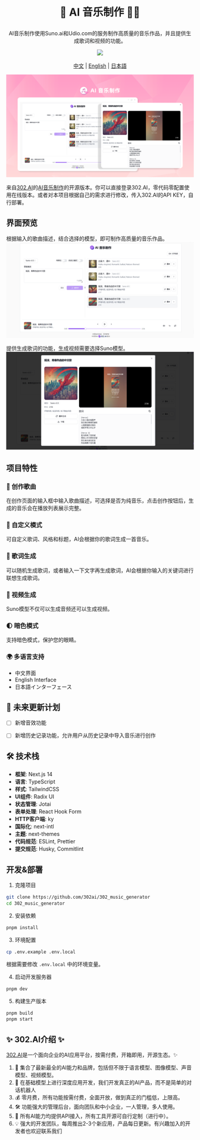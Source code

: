 # <p align="center"> 🎼 AI 音乐制作 🚀✨</p>

<p align="center">AI音乐制作使用Suno.ai和Udio.com的服务制作高质量的音乐作品，并且提供生成歌词和视频的功能。</p>

<p align="center"><a href="https://302.ai/tools/music/" target="blank"><img src="https://file.302.ai/gpt/imgs/github/20250102/72a57c4263944b73bf521830878ae39a.png" /></a></p >

<p align="center"><a href="README_zh.md">中文</a> | <a href="README.md">English</a> | <a href="README_ja.md">日本語</a></p>


![](docs/AI音乐制作.png)

来自[302.AI](https://302.ai)的[AI音乐制作](https://302.ai/tools/music/)的开源版本。你可以直接登录302.AI，零代码零配置使用在线版本。或者对本项目根据自己的需求进行修改，传入302.AI的API KEY，自行部署。

## 界面预览
根据输入的歌曲描述，结合选择的模型，即可制作高质量的音乐作品。
![](docs/音乐1.png)

提供生成歌词的功能，生成视频需要选择Suno模型。
![](docs/音乐2.png)

## 项目特性
### 🎼 创作歌曲
  在创作页面的输入框中输入歌曲描述，可选择是否为纯音乐，点击创作按钮后，生成的音乐会在播放列表展示完整。
### 📝 自定义模式
  可自定义歌词、风格和标题，AI会根据你的歌词生成一首音乐。
### 🎤 歌词生成
  可以随机生成歌词，或者输入一下文字再生成歌词，AI会根据你输入的关键词进行联想生成歌词。
### 🎥 视频生成
  Suno模型不仅可以生成音频还可以生成视频。
### 🌓 暗色模式
  支持暗色模式，保护您的眼睛。
### 🌍 多语言支持
  - 中文界面
  - English Interface
  - 日本語インターフェース

## 🚩 未来更新计划
- [ ] 新增音效功能
- [ ] 新增历史记录功能，允许用户从历史记录中导入音乐进行创作


## 🛠️ 技术栈

- **框架**: Next.js 14
- **语言**: TypeScript
- **样式**: TailwindCSS
- **UI组件**: Radix UI
- **状态管理**: Jotai
- **表单处理**: React Hook Form
- **HTTP客户端**: ky
- **国际化**: next-intl
- **主题**: next-themes
- **代码规范**: ESLint, Prettier
- **提交规范**: Husky, Commitlint


## 开发&部署
1. 克隆项目
```bash
git clone https://github.com/302ai/302_music_generator
cd 302_music_generator
```

2. 安装依赖
```bash
pnpm install
```

3. 环境配置
```bash
cp .env.example .env.local
```
根据需要修改 `.env.local` 中的环境变量。

4. 启动开发服务器
```bash
pnpm dev
```

5. 构建生产版本
```bash
pnpm build
pnpm start
```



## ✨ 302.AI介绍 ✨
[302.AI](https://302.ai)是一个面向企业的AI应用平台，按需付费，开箱即用，开源生态。✨
1. 🧠 集合了最新最全的AI能力和品牌，包括但不限于语言模型、图像模型、声音模型、视频模型。
2. 🚀 在基础模型上进行深度应用开发，我们开发真正的AI产品，而不是简单的对话机器人
3. 💰 零月费，所有功能按需付费，全面开放，做到真正的门槛低，上限高。
4. 🛠 功能强大的管理后台，面向团队和中小企业，一人管理，多人使用。
5. 🔗 所有AI能力均提供API接入，所有工具开源可自行定制（进行中）。
6. 💡 强大的开发团队，每周推出2-3个新应用，产品每日更新。有兴趣加入的开发者也欢迎联系我们

